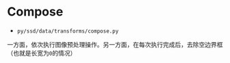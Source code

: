 
# Compose

* `py/ssd/data/transforms/compose.py`

一方面，依次执行图像预处理操作。另一方面，在每次执行完成后，去除空边界框（也就是长宽为`0`的情况）